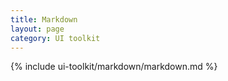```yaml
---
title: Markdown
layout: page
category: UI toolkit
---
```


{% include ui-toolkit/markdown/markdown.md %}
